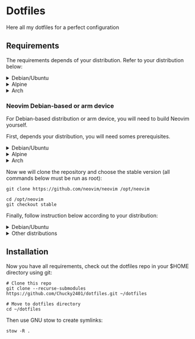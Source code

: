 # Dotfiles

Here all my dotfiles for a perfect configuration

## Requirements

The requirements depends of your distribution. Refer to your distribution below:

<details>
<summary>Debian/Ubuntu</summary>

### Debian/Ubuntu

- zsh
- fd-find
- ripgrep
- bat
- neovim (see below for instruction)
- sudo, must be in the group
- eza

One-line install:
```shell
sudo apt install git stow zsh fd-find bat eza ripgrep

```

#### Neovim instruction

On Debian-based image, neovim is too old to work with NvChad. We will need to compile it yourself.
To that, report to the instruction below for arm-based device.
</details>

<details>
<summary>Alpine</summary>

### Alpine

- zsh
- fd
- ripgrep
- bat
- neovim (see below if you are on an arm device)
- sudo, must be in the group 'wheel'
- eza
- coreutils
- build-base
- npm

One-line install:
```shell
sudo apk add git stow zsh fd bat eza ripgrep neovim coreutils build-base npm
```
</details>

<details>
<summary>Arch</summary>

### Arch

- zsh
- fd
- ripgrep
- fzf
- bat
- neovim (see below if you are on an arm device)
- sudo, must be in the group 'wheel'
- eza

```shell
sudo pacman -S git stow zsh fd fzf bat eza ripgrep neovim
```
</details>

### Neovim Debian-based or arm device

For Debian-based distribution or arm device, you will need to build Neovim yourself.

First, depends your distribution, you will need somes prerequisites.

<details>
<summary>Debian/Ubuntu</summary>

#### Debian/Ubuntu


```shell
sudo apt install ninja-build gettext cmake unzip curl build-essential gcc libc6
```
</details>

<details>
<summary>Alpine</summary>

#### Alpine


```shell
apk add build-base cmake coreutils curl unzip gettext-tiny-dev musl-dev
```
</details>

<details>
<summary>Arch</summary>

#### Arch


```shell
pacman -S base-devel cmake unzip ninja curl
```
</details>

Now we will clone the repository and choose the stable version (all commands below must be run as root):

```shell
git clone https://github.com/neovim/neovim /opt/neovim

cd /opt/neovim
git checkout stable
```

Finally, follow instruction below according to your distribution:

<details>
<summary>Debian/Ubuntu</summary>

#### Debian/Ubuntu


```shell
make CMAKE_BUILD_TYPE=Release
cd build
cpack -G DEB
dpkg -i nvim-linux64.deb
```

`nvim` will be available in `/usr/bin`
</details>

<details>
<summary>Other distributions</summary>

#### Other distributions


```shell
make CMAKE_BUILD_TYPE=Release CMAKE_INSTALL_PREFIX=/usr/local install
```

`nvim` will be available in `/usr/local`
</details>

## Installation

Now you have all requirements, check out the dotfiles repo in your $HOME directory using git:

```shell
# Clone this repo
git clone --recurse-submodules https://github.com/Chucky2401/dotfiles.git ~/dotfiles

# Move to dotfiles directory
cd ~/dotfiles
```

Then use GNU stow to create symlinks:

```shell
stow -R .
```

